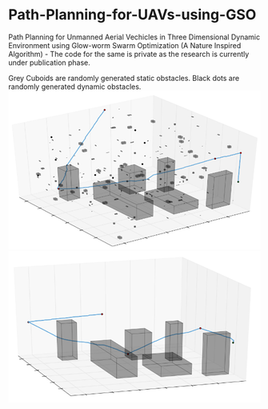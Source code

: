 # Path-Planning-for-UAVs-using-GSO
Path Planning for Unmanned Aerial Vechicles in Three Dimensional Dynamic Environment using Glow-worm Swarm Optimization (A Nature Inspired Algorithm) - The code for the same is private as the research is currently under publication phase.

Grey Cuboids are randomly generated static obstacles. Black dots are randomly generated dynamic obstacles. 
![Dyn](/dyn1.png?raw=true "Title")
![Static](/static2.png?raw=true "Title")
